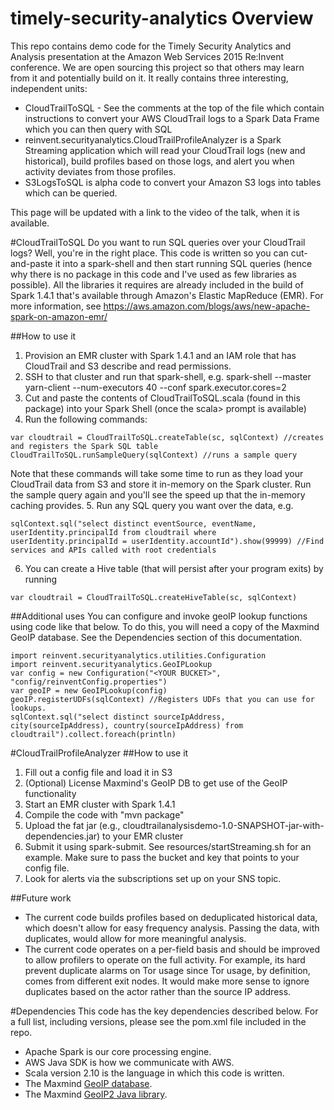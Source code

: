 # timely-security-analytics Overview
This repo contains demo code for the Timely Security Analytics and Analysis presentation at the Amazon Web Services 2015 Re:Invent conference.  We are open sourcing this project so that others may learn from it and potentially build on it.  It really contains three interesting, independent units:
* CloudTrailToSQL - See the comments at the top of the file which contain instructions to convert your AWS CloudTrail logs to a Spark Data Frame which you can then query with SQL
* reinvent.securityanalytics.CloudTrailProfileAnalyzer is a Spark Streaming application which will read your CloudTrail logs (new and historical), build profiles based on those logs, and alert you when activity deviates from those profiles.
* S3LogsToSQL is alpha code to convert your Amazon S3 logs into tables which can be queried.

This page will be updated with a link to the video of the talk, when it is available.

#CloudTrailToSQL
Do you want to run SQL queries over your CloudTrail logs?  Well, you're in the right place.  This code is written so you can cut-and-paste it into a spark-shell and then start running SQL queries (hence why there is no package in this code and I've used as few libraries as possible).  All the libraries it requires are already included in the build of Spark 1.4.1 that's available through Amazon's Elastic MapReduce (EMR).  For more information, see https://aws.amazon.com/blogs/aws/new-apache-spark-on-amazon-emr/

##How to use it
1. Provision an EMR cluster with Spark 1.4.1 and an IAM role that has CloudTrail and S3 describe and read permissions.
2. SSH to that cluster and run that spark-shell, e.g. spark-shell --master yarn-client --num-executors 40 --conf spark.executor.cores=2
3. Cut and paste the contents of CloudTrailToSQL.scala (found in this package) into your Spark Shell (once the scala> prompt is available)
4. Run the following commands:
```
var cloudtrail = CloudTrailToSQL.createTable(sc, sqlContext) //creates and registers the Spark SQL table
CloudTrailToSQL.runSampleQuery(sqlContext) //runs a sample query
```
Note that these commands will take some time to run as they load your CloudTrail data from S3 and store it in-memory on the Spark cluster.  Run the sample query again and you'll see the speed up that the in-memory caching provides.
5. Run any SQL query you want over the data, e.g.
```
sqlContext.sql("select distinct eventSource, eventName, userIdentity.principalId from cloudtrail where userIdentity.principalId = userIdentity.accountId").show(99999) //Find services and APIs called with root credentials
```
6.  You can create a Hive table (that will persist after your program exits) by running
```
var cloudtrail = CloudTrailToSQL.createHiveTable(sc, sqlContext)
```
##Additional uses
You can configure and invoke geoIP lookup functions using code like that below.  To do this, you will need a copy of the Maxmind GeoIP database.  See the Dependencies section of this documentation.
```
import reinvent.securityanalytics.utilities.Configuration
import reinvent.securityanalytics.GeoIPLookup
var config = new Configuration("<YOUR BUCKET>", "config/reinventConfig.properties")
var geoIP = new GeoIPLookup(config)
geoIP.registerUDFs(sqlContext) //Registers UDFs that you can use for lookups.
sqlContext.sql("select distinct sourceIpAddress, city(sourceIpAddress), country(sourceIpAddress) from cloudtrail").collect.foreach(println)
```
#CloudTrailProfileAnalyzer
##How to use it
1. Fill out a config file and load it in S3
2. (Optional) License Maxmind's GeoIP DB to get use of the GeoIP functionality
3. Start an EMR cluster with Spark 1.4.1
4. Compile the code with "mvn package"
5. Upload the fat jar (e.g., cloudtrailanalysisdemo-1.0-SNAPSHOT-jar-with-dependencies.jar) to your EMR cluster
6. Submit it using spark-submit.  See resources/startStreaming.sh for an example.  Make sure to pass the bucket and key that points to your config file.
7.  Look for alerts via the subscriptions set up on your SNS topic.

##Future work
* The current code builds profiles based on deduplicated historical data, which doesn't allow for easy frequency analysis.  Passing the data, with duplicates, would allow for more meaningful analysis.
* The current code operates on a per-field basis and should be improved to allow profilers to operate on the full activity.  For example, its hard prevent duplicate alarms on Tor usage since Tor usage, by definition, comes from different exit nodes.  It would make more sense to ignore duplicates based on the actor rather than the source IP address.

#Dependencies
This code has the key dependencies described below.  For a full list, including versions, please see the pom.xml file included in the repo.
* Apache Spark is our core processing engine.
* AWS Java SDK is how we communicate with AWS.
* Scala version 2.10 is the language in which this code is written.
* The Maxmind [GeoIP database](http://dev.maxmind.com/geoip/geoip2/downloadable/). 
* The Maxmind [GeoIP2 Java library](https://github.com/maxmind/GeoIP2-java).
